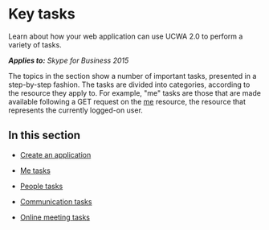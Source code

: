 
# Key tasks
Learn about how your web application can use UCWA 2.0 to perform a variety of tasks.


 _**Applies to:** Skype for Business 2015_

The topics in the section show a number of important tasks, presented in a step-by-step fashion. The tasks are divided into categories, according to the resource they apply to. For example, "me" tasks are those that are made available following a GET request on the [me](me_ref.md) resource, the resource that represents the currently logged-on user.


## In this section


- [Create an application](CreateAnApplication.md)
 
- [Me tasks](MeTasks.md)
 
- [People tasks](PeopleTasks.md)
 
- [Communication tasks](CommunicationTasks.md)
 
- [Online meeting tasks](OnlineMeetingTasks.md)
 
